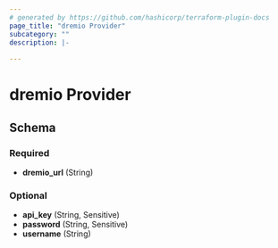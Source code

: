 ```yaml
---
# generated by https://github.com/hashicorp/terraform-plugin-docs
page_title: "dremio Provider"
subcategory: ""
description: |-
  
---
```


# dremio Provider





<!-- schema generated by tfplugindocs -->
## Schema

### Required

- **dremio_url** (String)

### Optional

- **api_key** (String, Sensitive)
- **password** (String, Sensitive)
- **username** (String)
